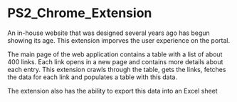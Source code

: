 PS2_Chrome_Extension
====================

An in-house website that was designed several years ago has begun showing its age. 
This extension imporves the user experience on the portal.

The main page of the web application contains a table with a list of about 400 links. Each link opens
in a new page and contains more details about each entry. This extension crawls through the table, gets
the links, fetches the data for each link and populates a table with this data.

The extension also has the ability to export this data into an Excel sheet
